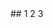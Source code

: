 

<grid drag="100 20" drop="0 5">
## 1
</grid>

<grid drag="46" drop="0 20" >
2
</grid>

<grid drag="46" drop="50 20" >
3
</grid>
